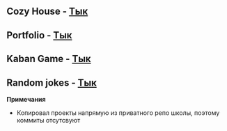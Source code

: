 ## Cozy House - [Тык](https://acbukka.github.io/old-projects/shelter/pages/main/)
## Portfolio - [Тык](https://acbukka.github.io/old-projects/portfolio/)
## Kaban Game - [Тык](https://acbukka.github.io/old-projects/js30-dino/)
## Random jokes - [Тык](https://acbukka.github.io/old-projects/random-jokes/)

**Примечания**

- Копировал проекты напрямую из приватного репо школы, поэтому коммиты отсутсвуют
